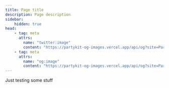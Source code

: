 ```yaml
---
title: Page title
description: Page description
sidebar:
    hidden: true
head:
    - tag: meta
      attrs:
        name: "twitter:image"
        content: "https://partykit-og-images.vercel.app/api/og?site=PartyKit%20Docs&title=Page%20title&description=This%20page%20is%20about%20something,%20but%20also%20something%20else%20and%20also%20something%20else%20and%20also%20something%20else"
    - tag: meta
      attrs:
        name: "og:image"
        content: "https://partykit-og-images.vercel.app/api/og?site=PartyKit%20Docs&title=Page%20title&description=This%20page%20is%20about%20something,%20but%20also%20something%20else%20and%20also%20something%20else%20and%20also%20something%20else"
---
```


Just testing some stuff